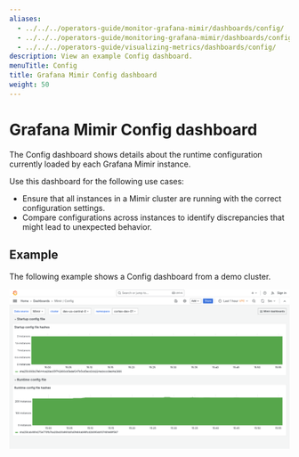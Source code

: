 ```yaml
---
aliases:
  - ../../../operators-guide/monitor-grafana-mimir/dashboards/config/
  - ../../../operators-guide/monitoring-grafana-mimir/dashboards/config/
  - ../../../operators-guide/visualizing-metrics/dashboards/config/
description: View an example Config dashboard.
menuTitle: Config
title: Grafana Mimir Config dashboard
weight: 50
---
```


<!-- Note: This topic is mounted in the GEM documentation. Ensure that all updates are also applicable to GEM. -->

# Grafana Mimir Config dashboard

The Config dashboard shows details about the runtime configuration currently loaded by each Grafana Mimir instance.

Use this dashboard for the following use cases:

- Ensure that all instances in a Mimir cluster are running with the correct configuration settings.
- Compare configurations across instances to identify discrepancies that might lead to unexpected behavior.

## Example

The following example shows a Config dashboard from a demo cluster.

![Grafana Mimir config dashboard](mimir-config.png)

